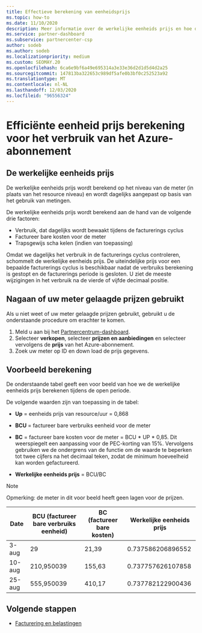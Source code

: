 ```yaml
---
title: Effectieve berekening van eenheidsprijs
ms.topic: how-to
ms.date: 11/10/2020
description: Meer informatie over de werkelijke eenheids prijs en hoe deze worden berekend. Dit artikel bevat ook een voor beeld van een berekening.
ms.service: partner-dashboard
ms.subservice: partnercenter-csp
author: sodeb
ms.author: sodeb
ms.localizationpriority: medium
ms.custom: SEOMAY.20
ms.openlocfilehash: 6ca6e9bf6a49e695314a3e33e36d2d1d5d4d2a25
ms.sourcegitcommit: 147813ba322653c989df5afe0b3bf0c252523a92
ms.translationtype: MT
ms.contentlocale: nl-NL
ms.lasthandoff: 12/03/2020
ms.locfileid: "96556324"
---
```

# <a name="effective-unit-price-calculation-for-azure-plan-consumption"></a>Efficiënte eenheid prijs berekening voor het verbruik van het Azure-abonnement

## <a name="the-effective-unit-price"></a>De werkelijke eenheids prijs

De werkelijke eenheids prijs wordt berekend op het niveau van de meter (in plaats van het resource niveau) en wordt dagelijks aangepast op basis van het gebruik van metingen.

De werkelijke eenheids prijs wordt berekend aan de hand van de volgende drie factoren:

- Verbruik, dat dagelijks wordt bewaakt tijdens de facturerings cyclus
- Factureer bare kosten voor de meter
- Trapsgewijs scha kelen (indien van toepassing)

Omdat we dagelijks het verbruik in de facturerings cyclus controleren, schommelt de werkelijke eenheids prijs. De uiteindelijke prijs voor een bepaalde facturerings cyclus is beschikbaar nadat de verbruiks berekening is gestopt en de facturerings periode is gesloten. U ziet de meeste wijzigingen in het verbruik na de vierde of vijfde decimaal positie.

## <a name="find-out-whether-your-meter-uses-tiered-pricing"></a>Nagaan of uw meter gelaagde prijzen gebruikt

Als u niet weet of uw meter gelaagde prijzen gebruikt, gebruikt u de onderstaande procedure om erachter te komen. 

1. Meld u aan bij het [Partnercentrum-dashboard](https://partner.microsoft.com/dashboard/).
2. Selecteer **verkopen**, selecteer **prijzen en aanbiedingen** en selecteer vervolgens de **prijs** van het Azure-abonnement.
3. Zoek uw meter op ID en down load de prijs gegevens. 

## <a name="sample-calculation"></a>Voorbeeld berekening

De onderstaande tabel geeft een voor beeld van hoe we de werkelijke eenheids prijs berekenen tijdens de open periode.

De volgende waarden zijn van toepassing in de tabel: 

- **Up** = eenheids prijs van resource/uur = 0,868

- **BCU** = factureer bare verbruiks eenheid voor de meter

- **BC** = factureer bare kosten voor de meter = BCU * UP * 0,85. Dit weerspiegelt een aanpassing voor de PEC-korting van 15%. Vervolgens gebruiken we de ondergrens van de functie om de waarde te beperken tot twee cijfers na het decimaal teken, zodat de minimum hoeveelheid kan worden gefactureerd. 

- **Werkelijke eenheids prijs** = BCU/BC

>[!NOTE]
>Opmerking: de meter in dit voor beeld heeft geen lagen voor de prijzen.

| Date | BCU (factureer bare verbruiks eenheid) | BC (factureer bare kosten) | Werkelijke eenheids prijs |
| ------ | ----------- | ----------- | ----------- |  
| 3-aug | 29 | 21,39 | 0.737586206896552 |
| 10-aug | 210,950039 | 155,63 | 0.737757626107858 |
| 25-aug | 555,950039 | 410,17 | 0.737782122900436 |

## <a name="next-steps"></a>Volgende stappen

- [Facturering en belastingen](billing.md)
